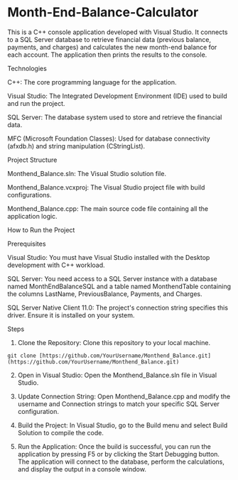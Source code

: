 # Month-End-Balance-Calculator

This is a C++ console application developed with Visual Studio. It connects to a SQL Server database to retrieve financial data (previous balance, payments, and charges) and calculates the new month-end balance for each account. The application then prints the results to the console.

Technologies

C++: The core programming language for the application.

Visual Studio: The Integrated Development Environment (IDE) used to build and run the project.

SQL Server: The database system used to store and retrieve the financial data.

MFC (Microsoft Foundation Classes): Used for database connectivity (afxdb.h) and string manipulation (CStringList).

Project Structure

Monthend_Balance.sln: The Visual Studio solution file.

Monthend_Balance.vcxproj: The Visual Studio project file with build configurations.

Monthend_Balance.cpp: The main source code file containing all the application logic.

How to Run the Project

Prerequisites

Visual Studio: You must have Visual Studio installed with the Desktop development with C++ workload.

SQL Server: You need access to a SQL Server instance with a database named MonthEndBalanceSQL and a table named MonthendTable containing the columns LastName, PreviousBalance, Payments, and Charges.

SQL Server Native Client 11.0: The project's connection string specifies this driver. Ensure it is installed on your system.

Steps

1. Clone the Repository: Clone this repository to your local machine.
```
git clone [https://github.com/YourUsername/Monthend_Balance.git](https://github.com/YourUsername/Monthend_Balance.git)
```
2. Open in Visual Studio: Open the Monthend_Balance.sln file in Visual Studio.

3. Update Connection String: Open Monthend_Balance.cpp and modify the username and Connection strings to match your specific SQL Server configuration.

4. Build the Project: In Visual Studio, go to the Build menu and select Build Solution to compile the code.

5. Run the Application: Once the build is successful, you can run the application by pressing F5 or by clicking the Start Debugging button. The application will connect to the database, perform the calculations, and display the output in a console window.
